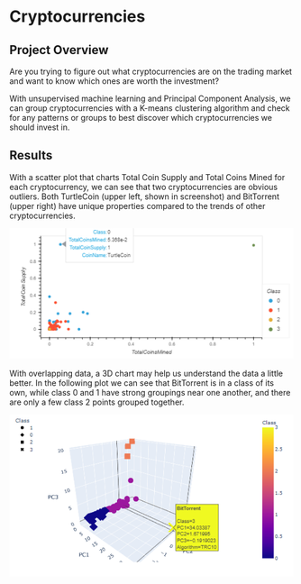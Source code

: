 # Cryptocurrencies

## Project Overview
Are you trying to figure out what cryptocurrencies are on the trading market and want to know which ones are worth the investment? 

With unsupervised machine learning and Principal Component Analysis, we can group cryptocurrencies with a K-means clustering algorithm and check for any patterns or groups to best discover which cryptocurrencies we should invest in. 

## Results
With a scatter plot that charts Total Coin Supply and Total Coins Mined for each cryptocurrency, we can see that two cryptocurrencies are obvious outliers. Both TurtleCoin (upper left, shown in screenshot) and BitTorrent (upper right) have unique properties compared to the trends of other cryptocurrencies.

![scatter](scatter_plot.png)

With overlapping data, a 3D chart may help us understand the data a little better. In the following plot we can see that BitTorrent is in a class of its own, while class 0 and 1 have strong groupings near one another, and there are only a few class 2 points grouped together. 

![3d](3d_plot.png)